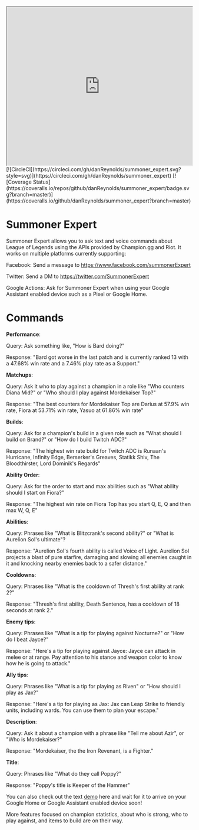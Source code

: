 <iframe width="100%" height="430" src="https://console.api.ai/api-client/demo/embedded/a4a9061a-4d47-4f50-96c4-4bc40e9342f3"></iframe>
[![CircleCI](https://circleci.com/gh/danReynolds/summoner_expert.svg?style=svg)](https://circleci.com/gh/danReynolds/summoner_expert) [![Coverage Status](https://coveralls.io/repos/github/danReynolds/summoner_expert/badge.svg?branch=master)](https://coveralls.io/github/danReynolds/summoner_expert?branch=master)

# Summoner Expert

Summoner Expert allows you to ask text and voice commands about League of Legends using the APIs provided by Champion.gg and Riot. It works on multiple platforms currently supporting:

Facebook: Send a message to https://www.facebook.com/summonerExpert

Twitter: Send a DM to https://twitter.com/SummonerExpert

Google Actions: Ask for Summoner Expert when using your Google Assistant enabled device such as a Pixel or Google Home.

# Commands

**Performance**:

Query: Ask something like, "How is Bard doing?"

Response: "Bard got worse in the last patch and is currently ranked 13 with a 47.68% win rate and a 7.46% play rate as a Support."

**Matchups**:

Query: Ask it who to play against a champion in a role like "Who counters Diana Mid?" or "Who should I play against Mordekaiser Top?"

Response: "The best counters for Mordekaiser Top are Darius at 57.9% win rate, Fiora at 53.71% win rate, Yasuo at 61.86% win rate"

**Builds**:

Query: Ask for a champion's build in a given role such as "What should I build on Brand?" or "How do I build Twitch ADC?"

Response: "The highest win rate build for Twitch ADC is Runaan's Hurricane, Infinity Edge, Berserker's Greaves, Statikk Shiv, The Bloodthirster, Lord Dominik's Regards"

**Ability Order**:

Query: Ask for the order to start and max abilities such as "What ability should I start on Fiora?"

Response: "The highest win rate on Fiora Top has you start Q, E, Q and then max W, Q, E"

**Abilities**:

Query: Phrases like "What is Blitzcrank's second ability?" or "What is Aurelion Sol's ultimate"?

Response: "Aurelion Sol's fourth ability is called Voice of Light. Aurelion Sol projects a blast of pure starfire, damaging and slowing all enemies caught in it and knocking nearby enemies back to a safer distance."

**Cooldowns**:

Query: Phrases like "What is the cooldown of Thresh's first ability at rank 2?"

Response: "Thresh's first ability, Death Sentence, has a cooldown of 18 seconds at rank 2."

**Enemy tips**:

Query: Phrases like "What is a tip for playing against Nocturne?" or "How do I beat Jayce?"

Response: "Here's a tip for playing against Jayce: Jayce can attack in melee or at range. Pay attention to his stance and weapon color to know how he is going to attack."

**Ally tips**:

Query: Phrases like "What is a tip for playing as Riven" or "How should I play as Jax?"

Response: "Here's a tip for playing as Jax: Jax can Leap Strike to friendly units, including wards. You can use them to plan your escape."

**Description**:

Query: Ask it about a champion with a phrase like "Tell me about Azir", or "Who is Mordekaiser?"

Response: "Mordekaiser, the the Iron Revenant, is a Fighter."

**Title**:

Query: Phrases like "What do they call Poppy?"

Response: "Poppy's title is Keeper of the Hammer"

You can also check out the text [demo](https://bot.api.ai/a4a9061a-4d47-4f50-96c4-4bc40e9342f3) here and wait for it to arrive on your Google Home or Google Assistant enabled device soon!

More features focused on champion statistics, about who is strong, who to play against, and items to build are on their way.
